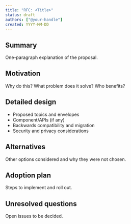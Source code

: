 ```yaml
---
title: "RFC: <Title>"
status: draft
authors: ["@your-handle"]
created: YYYY-MM-DD
---
```


## Summary

One-paragraph explanation of the proposal.

## Motivation

Why do this? What problem does it solve? Who benefits?

## Detailed design

- Proposed topics and envelopes
- Component/APIs (if any)
- Backwards compatibility and migration
- Security and privacy considerations

## Alternatives

Other options considered and why they were not chosen.

## Adoption plan

Steps to implement and roll out.

## Unresolved questions

Open issues to be decided.


